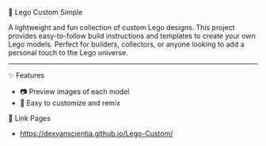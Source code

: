 🧱 Lego Custom Simple

A lightweight and fun collection of custom Lego designs. This project provides easy-to-follow build instructions and templates to create your own Lego models. Perfect for builders, collectors, or anyone looking to add a personal touch to the Lego universe.

---

 ✨ Features

- 📷 Preview images of each model
- 🎨 Easy to customize and remix

📄 Link Pages
- https://dexvanscientia.github.io/Lego-Custom/
